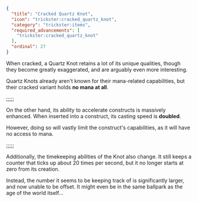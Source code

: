 ```json
{
  "title": "Cracked Quartz Knot",
  "icon": "trickster:cracked_quartz_knot",
  "category": "trickster:items",
  "required_advancements": [
    "trickster:cracked_quartz_knot"
  ],
  "ordinal": 27
}
```

When cracked, a Quartz Knot retains a lot of its unique qualities,
though they become greatly exaggerated, and are arguably even more interesting.


Quartz Knots already aren't known for their mana-related capabilities, 
but their cracked variant holds **no mana at all**.

;;;;;

On the other hand, its ability to accelerate constructs is massively enhanced.
When inserted into a construct, its casting speed is **doubled**.


However, doing so will vastly limit the construct's capabilities, as it will have no access to mana.

;;;;;

Additionally, the timekeeping abilities of the Knot also change.
It still keeps a counter that ticks up about 20 times per second, but it no longer starts at zero from its creation.


Instead, the number it seems to be keeping track of is significantly larger, and now unable to be offset.
It might even be in the same ballpark as the age of the world itself...
